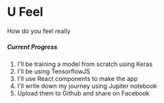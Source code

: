 # U Feel

How do you feel really

##### Current Progress

1. I'll be training a model from scratch using Keras
2. I'll be using TensorflowJS 
3. I'll use React components to make the app
4. I'll write down my journey using Jupiter notebook
5. Upload them to Github and share on Facebook